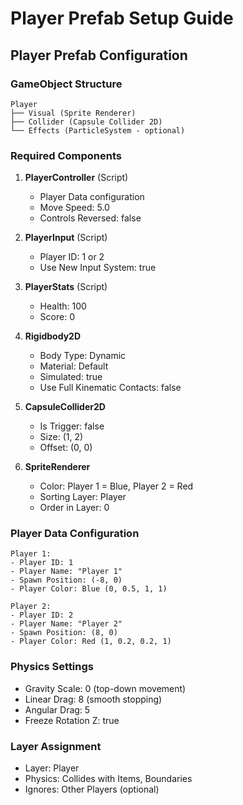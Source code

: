 # Player Prefab Setup Guide

## Player Prefab Configuration

### GameObject Structure
```
Player
├── Visual (Sprite Renderer)
├── Collider (Capsule Collider 2D)
└── Effects (ParticleSystem - optional)
```

### Required Components
1. **PlayerController** (Script)
   - Player Data configuration
   - Move Speed: 5.0
   - Controls Reversed: false

2. **PlayerInput** (Script)
   - Player ID: 1 or 2
   - Use New Input System: true

3. **PlayerStats** (Script)
   - Health: 100
   - Score: 0

4. **Rigidbody2D**
   - Body Type: Dynamic
   - Material: Default
   - Simulated: true
   - Use Full Kinematic Contacts: false

5. **CapsuleCollider2D**
   - Is Trigger: false
   - Size: (1, 2)
   - Offset: (0, 0)

6. **SpriteRenderer**
   - Color: Player 1 = Blue, Player 2 = Red
   - Sorting Layer: Player
   - Order in Layer: 0

### Player Data Configuration
```
Player 1:
- Player ID: 1
- Player Name: "Player 1"
- Spawn Position: (-8, 0)
- Player Color: Blue (0, 0.5, 1, 1)

Player 2:
- Player ID: 2
- Player Name: "Player 2"
- Spawn Position: (8, 0)
- Player Color: Red (1, 0.2, 0.2, 1)
```

### Physics Settings
- Gravity Scale: 0 (top-down movement)
- Linear Drag: 8 (smooth stopping)
- Angular Drag: 5
- Freeze Rotation Z: true

### Layer Assignment
- Layer: Player
- Physics: Collides with Items, Boundaries
- Ignores: Other Players (optional)